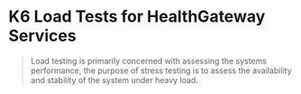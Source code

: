 K6 Load Tests for HealthGateway Services
===
  > Load testing is primarily concerned with assessing the systems performance, the purpose of stress testing is to assess the availability and stability of the system under heavy load.

